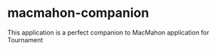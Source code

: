 # macmahon-companion
This application is a perfect companion to MacMahon application for Tournament
